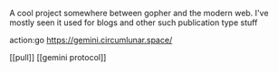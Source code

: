 A cool project somewhere between gopher and the modern web. I've mostly seen it used for blogs and other such publication type stuff

action:go https://gemini.circumlunar.space/

[[pull]] [[gemini protocol]]